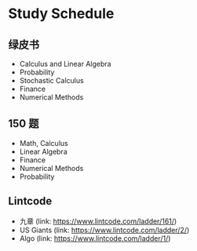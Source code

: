 # Study Schedule

## 绿皮书

- Calculus and Linear Algebra
- Probability
- Stochastic Calculus
- Finance
- Numerical Methods

## 150 题
- Math, Calculus
- Linear Algebra
- Finance
- Numerical Methods
- Probability


## Lintcode
- 九章 (link: https://www.lintcode.com/ladder/161/)
- US Giants (link: https://www.lintcode.com/ladder/2/)
- Algo (link: https://www.lintcode.com/ladder/1/)

